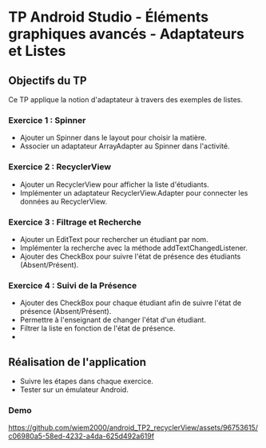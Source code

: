 # TP Android Studio - Éléments graphiques avancés - Adaptateurs et Listes

## Objectifs du TP
Ce TP applique la notion d'adaptateur à travers des exemples de listes.

### Exercice 1 : Spinner
- Ajouter un Spinner dans le layout pour choisir la matière.
- Associer un adaptateur ArrayAdapter au Spinner dans l'activité.

### Exercice 2 : RecyclerView
- Ajouter un RecyclerView pour afficher la liste d'étudiants.
- Implémenter un adaptateur RecyclerView.Adapter pour connecter les données au RecyclerView.

### Exercice 3 : Filtrage et Recherche
- Ajouter un EditText pour rechercher un étudiant par nom.
- Implémenter la recherche avec la méthode addTextChangedListener.
- Ajouter des CheckBox pour suivre l'état de présence des étudiants (Absent/Présent).

### Exercice 4 : Suivi de la Présence
- Ajouter des CheckBox pour chaque étudiant afin de suivre l'état de présence (Absent/Présent).
- Permettre à l'enseignant de changer l'état d'un étudiant.
- Filtrer la liste en fonction de l'état de présence.
- 
## Réalisation de l'application
- Suivre les étapes dans chaque exercice.
- Tester sur un émulateur Android.

### Demo

https://github.com/wiem2000/android_TP2_recyclerView/assets/96753615/c06980a5-58ed-4232-a4da-625d492a619f


